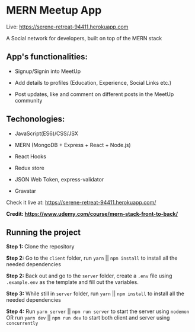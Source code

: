 ﻿# MERN Meetup App

Live: https://serene-retreat-94411.herokuapp.com

A Social network for developers, built on top of the MERN stack

## App's functionalities:

- Signup/Signin into MeetUp

- Add details to profiles (Education, Experience, Social Links etc.)

- Post updates, like and comment on different posts in the MeetUp community

## Techonologies:

- JavaScript(ES6)/CSS/JSX

- MERN (MongoDB + Express + React + Node.js)

- React Hooks

- Redux store

- JSON Web Token, express-validator

- Gravatar

Check it live at: https://serene-retreat-94411.herokuapp.com/

**Credit: https://www.udemy.com/course/mern-stack-front-to-back/**

## Running the project

**Step 1:** Clone the repository

**Step 2:** Go to the `client` folder, run `yarn` || `npm install` to install all the needed dependencies

**Step 2:** Back out and go to the `server` folder, create a `.env` file using `.example.env` as the template and fill out the variables.

**Step 3:** While still in `server` folder, run `yarn` || `npm install` to install all the needed dependencies

**Step 4:** Run `yarn server` || `npm run server` to start the server using `nodemon` OR run `yarn dev` || `npm run dev` to start both client and server using `concurrently`
